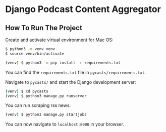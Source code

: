 # Django Podcast Content Aggregator

## How To Run The Project

Create and activate virtual environment for Mac OS:
```bash
$ python3 -m venv venv
$ source venv/bin/activate
```

```bash
(venv) $ python3 -m pip install -r requirements.txt
```

You can find the `requirements.txt` file in `pycasts/requirements.txt`.

Navigate to `pycasts/` and start the Django development server:

```bash
(venv) $ cd pycasts
(venv) $ python3 manage.py runserver
```

You can run scraping rss news.
```bash
(venv) $ python3 manage.py startjobs
```
You can now navigate to `localhost:8000` in your browser. 